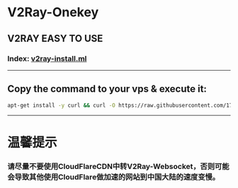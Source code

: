 # V2Ray-Onekey
## V2RAY EASY TO USE
### Index: [v2ray-install.ml](https://www.v2ray-install.ml)
- - -
## Copy the command to your vps & execute it:
```bash
apt-get install -y curl && curl -O https://raw.githubusercontent.com/1715173329/v2ray-onekey/master/v2ray-go.sh && bash v2ray-go.sh
```
- - -
# 温馨提示
### 请尽量不要使用CloudFlareCDN中转V2Ray-Websocket，否则可能会导致其他使用CloudFlare做加速的网站到中国大陆的速度变慢。
